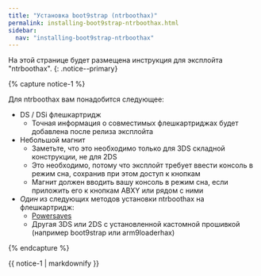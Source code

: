```yaml
---
title: "Установка boot9strap (ntrboothax)"
permalink: installing-boot9strap-ntrboothax.html
sidebar:
  nav: "installing-boot9strap-ntrboothax"
---
```


На этой странице будет размещена инструкция для эксплойта "ntrboothax".
{: .notice--primary}

{% capture notice-1 %}

Для ntrboothax вам понадобится следующее:

+ DS / DSi флешкартридж
  + Точная информация о совместимых флешкартриджах будет добавлена после релиза эксплойта
+ Небольшой магнит
  + Заметьте, что это необходимо только для 3DS складной конструкции, не для 2DS
  + Это необходимо, потому что эксплойт требует ввести консоль в режим сна, сохранив при этом доступ к кнопкам
  + Магнит должен вводить вашу консоль в режим сна, если приложить его к кнопкам ABXY или рядом с ними
+ *Один* из следующих методов установки ntrboothax на флешкартридж:
  + [Powersaves](https://amzn.to/2fb3VY7)
  + Другая 3DS или 2DS с установленной кастомной прошивкой (например boot9strap или arm9loaderhax)

{% endcapture %}

<div class="notice--info">{{ notice-1 | markdownify }}</div>